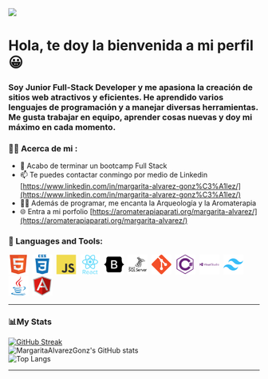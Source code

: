 <div id="header" aling="center">
    <img src= "https://media.giphy.com/media/pmqaQproKGQ6v02O1n/giphy.gif" width="300"/>    
    <h1 aling="center">Hola, te doy la bienvenida a mi perfil 😀</h1>
    <h3>Soy Junior Full-Stack Developer y me apasiona la creación de sitios web atractivos y eficientes.  He aprendido varios lenguajes de programación y a manejar diversas herramientas. Me gusta trabajar en equipo, aprender cosas nuevas y doy mi máximo en cada momento. </h3>
</div>    


### 👨‍💻 Acerca de mi :

- 🌱 Acabo de terminar un bootcamp Full Stack 
- 📫 Te puedes contactar conmingo por medio de Linkedin [https://www.linkedin.com/in/margarita-alvarez-gonz%C3%A1lez/](https://www.linkedin.com/in/margarita-alvarez-gonz%C3%A1lez/)
- 🙋‍♀️ Además de programar, me encanta la Arqueología y la Aromaterapia 
- 🌐 Entra a mi porfolio [https://aromaterapiaparati.org/margarita-alvarez/](https://aromaterapiaparati.org/margarita-alvarez/)

<div align="left">
    <h3>🔨 Languages and Tools:</h3>
    <div>
        <img src="https://github.com/devicons/devicon/blob/master/icons/html5/html5-original.svg" title="HTML5" alt="HTML" width="40" height="40"/>&nbsp;
        <img src="https://github.com/devicons/devicon/blob/master/icons/css3/css3-plain-wordmark.svg"  title="CSS3" alt="CSS" width="40" height="40"/>&nbsp;
        <img src="https://github.com/devicons/devicon/blob/master/icons/javascript/javascript-original.svg" title="JavaScript" alt="JavaScript" width="40" height="40"/>&nbsp;
        <img src="https://github.com/devicons/devicon/blob/master/icons/react/react-original-wordmark.svg" title="React" alt="React" width="40" height="40"/>&nbsp;
        <img src="https://github.com/devicons/devicon/blob/master/icons/bootstrap/bootstrap-plain.svg" title="Bootstrap" alt="Bootstrap" width="40" height="40"/>&nbsp;        
     <img src="https://github.com/devicons/devicon/blob/master/icons/microsoftsqlserver/microsoftsqlserver-plain-wordmark.svg" title="SQL" alt="SQL" width="40" height="40"/>&nbsp; 
        <img src="https://github.com/devicons/devicon/blob/master/icons/git/git-original.svg" title="Git" **alt="Git" width="40" height="40"/>&nbsp;
        <img src="https://github.com/devicons/devicon/blob/master/icons/csharp/csharp-line.svg" title=csharp alt="csharp" width="40" height="40"/>&nbsp;    
        <img src="https://github.com/devicons/devicon/blob/master/icons/visualstudio/visualstudio-plain-wordmark.svg" title="Visual Studio" **alt="Visual Studio" width="40" height="40"/>&nbsp;
        <img src="https://github.com/devicons/devicon/blob/master/icons/tailwindcss/tailwindcss-plain.svg" title="Taildwind" **alt="Taildwind" width="40" height="40"/>&nbsp;
        <img src="https://github.com/devicons/devicon/blob/master/icons/java/java-original.svg" title="Java" **alt="Java" width="40" height="40"/>&nbsp;
        <img src="https://github.com/devicons/devicon/blob/master/icons/angularjs/angularjs-original.svg" title="Angular" **alt="Angular" width="40" height="40"/>&nbsp;
        
     
</div>

---

### 📊My Stats

[![GitHub Streak](http://github-readme-streak-stats.herokuapp.com?user=MargaritaAlvarezGonz&theme=dark)](https://git.io/streak-stats)<br>
![MargaritaAlvarezGonz's GitHub stats](https://github-readme-stats.vercel.app/api?username=MargaritaAlvarezGonz&show_icons=true&theme=dracula)<br>
![Top Langs](https://github-readme-stats.vercel.app/api/top-langs/?username=MargaritaAlvarezGonz&langs_count=8)


---

